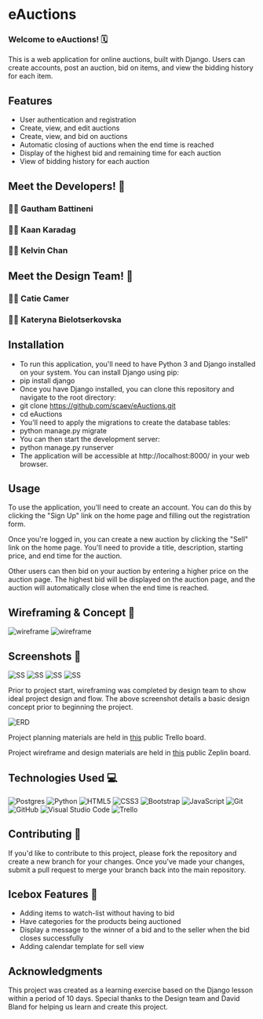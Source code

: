 # eAuctions

### Welcome to eAuctions! 🗓

This is a web application for online auctions, built with Django. Users can create accounts, post an auction, bid on items, and view the bidding history for each item.

## Features

- User authentication and registration
- Create, view, and edit auctions
- Create, view, and bid on auctions
- Automatic closing of auctions when the end time is reached
- Display of the highest bid and remaining time for each auction
- View of bidding history for each auction

## Meet the Developers! 🤝

### 🧑‍💻 Gautham Battineni

### 🧑‍💻 Kaan Karadag

### 🧑‍💻 Kelvin Chan

## Meet the Design Team! 🤝

### 👩‍💻 Catie Camer

### 👩‍💻 Kateryna Bielotserkovska

## Installation

- To run this application, you'll need to have Python 3 and Django installed on your system. You can install Django using pip:
- pip install django
- Once you have Django installed, you can clone this repository and navigate to the root directory:
- git clone https://github.com/scaev/eAuctions.git
- cd eAuctions
- You'll need to apply the migrations to create the database tables:
- python manage.py migrate
- You can then start the development server:
- python manage.py runserver
- The application will be accessible at http://localhost:8000/ in your web browser.

## Usage

To use the application, you'll need to create an account. You can do this by clicking the "Sign Up" link on the home page and filling out the registration form.

Once you're logged in, you can create a new auction by clicking the "Sell" link on the home page. You'll need to provide a title, description, starting price, and end time for the auction.

Other users can then bid on your auction by entering a higher price on the auction page. The highest bid will be displayed on the auction page, and the auction will automatically close when the end time is reached.

## Wireframing & Concept 📝

![wireframe](https://i.imgur.com/ISFpMoe.png)
![wireframe](https://i.imgur.com/d3tneyT.png)

## Screenshots 📝

![SS](https://i.imgur.com/UnpeYyr.png)
![SS](https://i.imgur.com/xIqdhrS.png)
![SS](https://i.imgur.com/ncLGglu.png)
![SS](https://i.imgur.com/oGwj9Dg.png)

Prior to project start, wireframing was completed by design team to show ideal project design and flow. The above screenshot details a basic design concept prior to beginning the project.

![ERD](https://i.imgur.com/l13efHE.png)

Project planning materials are held in [this](https://trello.com/b/N6PWQ1w3/project-3-reauction) public Trello board.

Project wireframe and design materials are held in [this](https://app.zeplin.io/project/63e5457f2c2969191b237a65) public Zeplin board.

## Technologies Used 💻

![Postgres](https://img.shields.io/badge/postgres-%23316192.svg?style=for-the-badge&logo=postgresql&logoColor=white)
![Python](https://img.shields.io/badge/python-3670A0?style=for-the-badge&logo=python&logoColor=ffdd54)
![HTML5](https://img.shields.io/badge/html5-%23E34F26.svg?style=for-the-badge&logo=html5&logoColor=white)
![CSS3](https://img.shields.io/badge/css3-%231572B6.svg?style=for-the-badge&logo=css3&logoColor=white)
![Bootstrap](https://img.shields.io/badge/bootstrap-%23563D7C.svg?style=for-the-badge&logo=bootstrap&logoColor=white)
![JavaScript](https://img.shields.io/badge/javascript-%23323330.svg?style=for-the-badge&logo=javascript&logoColor=%23F7DF1E)
![Git](https://img.shields.io/badge/git-%23F05033.svg?style=for-the-badge&logo=git&logoColor=white)
![GitHub](https://img.shields.io/badge/github-%23121011.svg?style=for-the-badge&logo=github&logoColor=white)
![Visual Studio Code](https://img.shields.io/badge/Visual%20Studio%20Code-0078d7.svg?style=for-the-badge&logo=visual-studio-code&logoColor=white)
![Trello](https://img.shields.io/badge/Trello-%23026AA7.svg?style=for-the-badge&logo=Trello&logoColor=white)

## Contributing 🙏

If you'd like to contribute to this project, please fork the repository and create a new branch for your changes. Once you've made your changes, submit a pull request to merge your branch back into the main repository.

## Icebox Features 🧊

- Adding items to watch-list without having to bid
- Have categories for the products being auctioned
- Display a message to the winner of a bid and to the seller when the bid closes successfully
- Adding calendar template for sell view

## Acknowledgments

This project was created as a learning exercise based on the Django lesson within a period of 10 days. Special thanks to the Design team and David Bland for helping us learn and create this project.
